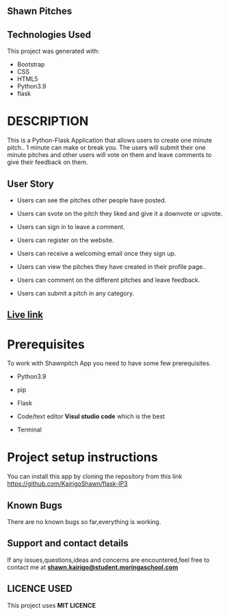 ## Shawn Pitches

## Technologies Used
This project was generated with: 
* Bootstrap
* CSS
* HTML5
* Python3.9
* flask


# DESCRIPTION

This is a Python-Flask Application that allows users to create one minute pitch.. 1 minute can make or break you.
The users will submit their one minute pitches and other users will vote on them and leave comments to give their feedback on them.

## User Story

- Users can see the pitches other people have posted.

- Users can svote on the pitch they liked and give it a downvote or upvote.

- Users can sign in to leave a comment.

- Users can register on the website.

- Users can receive a welcoming email once they sign up.

- Users can view the pitches they have created in their profile page..

- Users can comment on the different pitches and leave feedback. 

- Users can submit a pitch in any category. 

## [Live link]( https://okwonkwopitches.herokuapp.com/)

# Prerequisites

To work with Shawnpitch App you need to have some few prerequisites.

- Python3.9

- pip

- Flask 

- Code/text editor **Visul studio code** which is the best

- Terminal

# Project setup instructions
You can install this app by cloning the repository from this link https://github.com/KairigoShawn/flask-IP3

## Known Bugs
There are no known bugs so far,everything is working.


## Support and contact details
 If any issues,questions,ideas and concerns are encountered,feel free to contact me at **shawn.kairigo@student.moringaschool.com**

## LICENCE USED
  This project uses **MIT LICENCE**
